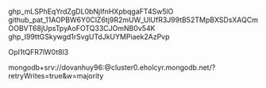 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
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
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

OpI1tQFR7lW0t8l3

mongodb+srv://dovanhuy96:<password>@cluster0.eholcyr.mongodb.net/?retryWrites=true&w=majority